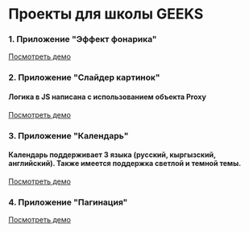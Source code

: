 # Проекты для школы GEEKS

### 1. Приложение "Эффект фонарика"

[Посмотреть демо](https://alterradeveloper.github.io/geeks-projects/flashlight)

### 2. Приложение "Слайдер картинок"

#### Логика в JS написана с использованием объекта Proxy

[Посмотреть демо](https://alterradeveloper.github.io/geeks-projects/slider-proxy)

### 3. Приложение "Календарь"

#### Календарь поддерживает 3 языка (русский, кыргызский, английский). Также имеется поддержка светлой и темной темы.

[Посмотреть демо](https://alterradeveloper.github.io/geeks-projects/calendar)

### 4. Приложение "Пагинация"

[Посмотреть демо](https://alterradeveloper.github.io/geeks-projects/paginator)
